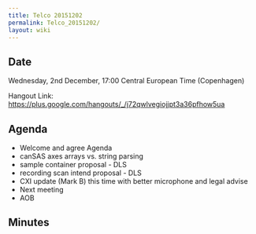 ```yaml
---
title: Telco 20151202
permalink: Telco_20151202/
layout: wiki
---
```


Date
----

Wednesday, 2nd December, 17:00 Central European Time (Copenhagen)

Hangout Link:
<https://plus.google.com/hangouts/_/j72qwlvegiojjpt3a36pfhow5ua>

Agenda
------

-   Welcome and agree Agenda
-   canSAS axes arrays vs. string parsing
-   sample container proposal - DLS
-   recording scan intend proposal - DLS
-   CXI update (Mark B) this time with better microphone and legal
    advise
-   Next meeting
-   AOB

Minutes
-------
